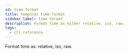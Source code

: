 ```yaml
---
id: time-format
title: temporal time-format
sidebar_label: time-format
description: Format time as either relative, iso, raw.
tags:
  - cli reference
---
```


Format time as: relative, iso, raw.
